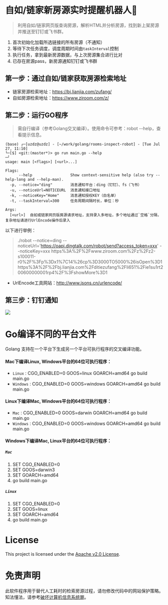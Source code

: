 # 自如/链家新房源实时提醒机器人🤖️

> 利用自如/链家网页版查询房源，解析HTML并分析房源，找到新上架房源并推送至钉钉或飞书群。

1. 首次初始化加载所选链接的所有房源（不通知）
2. 等待下次任务调度，调度周期时间由`taskInterval`控制
3. 执行任务，拿到最新房源数据，与上次房源集合进行比对
4. 已存在房源pass，新房源通知钉钉或飞书群

## 第一步：通过自如/链家获取房源检索地址

* 链家房源检索地址：https://bj.lianjia.com/zufang/
* 自如房源检索地址：https://www.ziroom.com/z/

## 第二步：运行GO程序

> 需自行编译（参考Golang交叉编译）。使用命令可参考：robot --help，查看提示信息。


```shell script
(base) ┌─[uzdz@uzdz] - [~/work/golang/rooms-inspect-robot] - [Tue Jul 27, 11:10]
└─[$] <git:(master*)> go run main.go --help                                                                                                                                                          ─╯
usage: main [<flags>] [<url>...]

Flags:
      --help                 Show context-sensitive help (also try --help-long and --help-man).
  -p, --notice="ding"        消息通知平台：ding（钉钉）、fs（飞书）
  -u, --noticeUrl=NOTICEURL  消息通知接口地址
  -k, --noticeKey="Home"     消息通知授权KEY（白名单）
  -t, --taskInterval=300     任务周期间隔时长，单位：秒

Args:
  [<url>]  自如或链家网页版房源请求地址，支持录入多地址，多个地址通过`空格`分隔，复杂地址请进行UrlEncode操作后录入
```

以下进行举例：

> ./robot --notice=ding --noticeUrl='https://oapi.dingtalk.com/robot/send?access_token=xxx' --noticeKey=xxx https%3A%2F%2Fwww.ziroom.com%2Fz%2Fz2-s100011-r0%2F%3Fp%3Dx1%7C14%26cp%3D3000TO5000%26isOpen%3D1 https%3A%2F%2Fbj.lianjia.com%2Fditiezufang%2Fli651%2Fie1su1rt200600000001rp4%2F%3FshowMore%3D1

* UrlEncode工具网站：http://www.jsons.cn/urlencode/

## 第三步：钉钉通知

![](images/FCEF686C-A8A1-4FD5-AE75-038CA48A13E0.png)

# Go编译不同的平台文件

Golang 支持在一个平台下生成另一个平台可执行程序的交叉编译功能。

#### Mac下编译Linux, Windows平台的64位可执行程序：

* `Linux：`CGO_ENABLED=0 GOOS=linux GOARCH=amd64 go build main.go
* `Windows：`CGO_ENABLED=0 GOOS=windows GOARCH=amd64 go build main.go

#### Linux下编译Mac, Windows平台的64位可执行程序：

* `Mac：`CGO_ENABLED=0 GOOS=darwin GOARCH=amd64 go build main.go
* `Windows：`CGO_ENABLED=0 GOOS=windows GOARCH=amd64 go build main.go

#### Windows下编译Mac, Linux平台的64位可执行程序：

##### `Mac`

1. SET CGO_ENABLED=0
2. SET GOOS=darwin3
3. SET GOARCH=amd64
4. go build main.go

##### `Linux`

1. SET CGO_ENABLED=0
2. SET GOOS=linux
3. SET GOARCH=amd64
4. go build main.go

# License

This project is licensed under the [Apache v2.0 License](https://github.com/apache/skywalking-cli/blob/master/LICENSE).

# 免责声明

此软件程序用于替代人工耗时的检索房源过程，请勿修改代码中的网站保护策略。知法懂法，请参考[破坏计算机信息系统罪](https://www.66law.cn/zuiming/276.aspx)。
